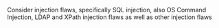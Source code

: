Consider injection flaws, specifically SQL injection, also OS Command Injection, LDAP and XPath injection flaws as well as other injection flaws
